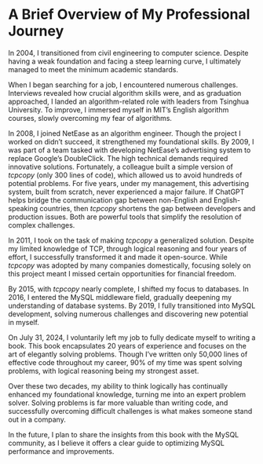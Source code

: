 # A Brief Overview of My Professional Journey

In 2004, I transitioned from civil engineering to computer science. Despite having a weak foundation and facing a steep learning curve, I ultimately managed to meet the minimum academic standards.

When I began searching for a job, I encountered numerous challenges. Interviews revealed how crucial algorithm skills were, and as graduation approached, I landed an algorithm-related role with leaders from Tsinghua University. To improve, I immersed myself in MIT’s English algorithm courses, slowly overcoming my fear of algorithms.

In 2008, I joined NetEase as an algorithm engineer. Though the project I worked on didn’t succeed, it strengthened my foundational skills. By 2009, I was part of a team tasked with developing NetEase’s advertising system to replace Google’s DoubleClick. The high technical demands required innovative solutions. Fortunately, a colleague built a simple version of *tcpcopy* (only 300 lines of code), which allowed us to avoid hundreds of potential problems. For five years, under my management, this advertising system, built from scratch, never experienced a major failure. If ChatGPT helps bridge the communication gap between non-English and English-speaking countries, then *tcpcopy* shortens the gap between developers and production issues. Both are powerful tools that simplify the resolution of complex challenges.

In 2011, I took on the task of making *tcpcopy* a generalized solution. Despite my limited knowledge of TCP, through logical reasoning and four years of effort, I successfully transformed it and made it open-source. While *tcpcopy* was adopted by many companies domestically, focusing solely on this project meant I missed certain opportunities for financial freedom.

By 2015, with *tcpcopy* nearly complete, I shifted my focus to databases. In 2016, I entered the MySQL middleware field, gradually deepening my understanding of database systems. By 2019, I fully transitioned into MySQL development, solving numerous challenges and discovering new potential in myself.

On July 31, 2024, I voluntarily left my job to fully dedicate myself to writing a book. This book encapsulates 20 years of experience and focuses on the art of elegantly solving problems. Though I’ve written only 50,000 lines of effective code throughout my career, 90% of my time was spent solving problems, with logical reasoning being my strongest asset.

Over these two decades, my ability to think logically has continually enhanced my foundational knowledge, turning me into an expert problem solver. Solving problems is far more valuable than writing code, and successfully overcoming difficult challenges is what makes someone stand out in a company.

In the future, I plan to share the insights from this book with the MySQL community, as I believe it offers a clear guide to optimizing MySQL performance and improvements.